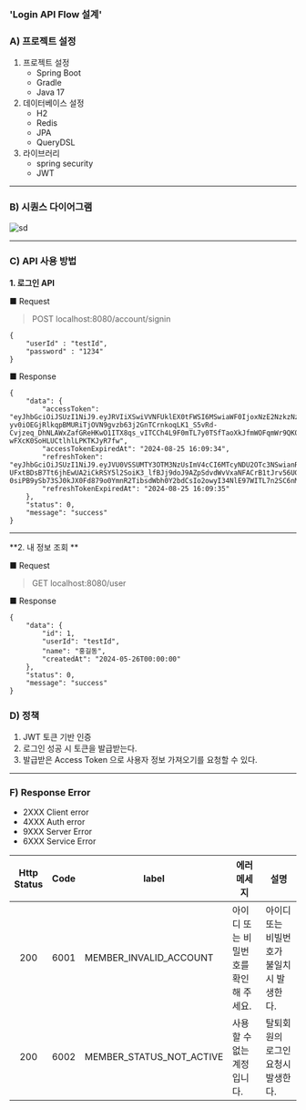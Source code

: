 ### 'Login API Flow 설계'


### A)  프로젝트 설정
1. 프로젝트 설정
    - Spring Boot
    - Gradle
    - Java 17
2. 데이터베이스 설정
    - H2
    - Redis
    - JPA
    - QueryDSL
3. 라이브러리
    - spring security
    - JWT

----

### B) 시퀀스 다이어그램
![sd](https://github.com/antigravity-official/backend-product-amount/assets/73773527/69236cd9-7179-4903-95fe-e141ce6f8e60)



----

### C) API 사용 방법


**1. 로그인 API**

■ Request
> POST localhost:8080/account/signin
```
{
    "userId" : "testId",
    "password" : "1234"
}
```

■ Response
```
{
    "data": {
        "accessToken": "eyJhbGciOiJSUzI1NiJ9.eyJRVIiXSwiVVNFUklEX0tFWSI6MSwiaWF0IjoxNzE2NzkzNzc0LCJleHAiOjE3MzQsImp0aSI6IjBiNjZhYWY4L0NTM1ZDIzN2FjMSJ9.ZCF4_TJN5KDrb5_A4GjAdWsJr6qqvVj4WpmfzybD-yv0iOEGjRlkqpBMURiTjOVN9gvzb63j2GnTCrnkoqLK1_S5vRd-Cvjzeq_DhNLAWxZafGReHKwO1ITX8qs_vITCCh4L9F0mTL7y0TSfTaoXkJfmWOFqmWr9QK0iuDcVvbdAQMr_-wFXcK0SoHLUCtlhlLPKTKJyR7fw",
        "accessTokenExpiredAt": "2024-08-25 16:09:34",
        "refreshToken": "eyJhbGciOiJSUzI1NiJ9.eyJVU0VSSUMTY3OTM3NzUsImV4cCI6MTcyNDU2OTc3NSwianRpIjoiNjUzGNlLWEzOWMtMThmZGU5ZWJkZGJlIn0.rdngFEQR_SIspSjV2x-UFxtBDsB7Tt6jhEwUA2iCkRSY5l2SoiK3_lfBJj9doJ9AZpSdvdWvVxaNFACrB1tJrv56UGdVa05bVEX4_97LRwySPxryMPlCRL2gcs6W-0siPB9ySb73SJ0kJX0Fd879o0YmnR2TibsdWbh0Y2bdCsIo2owyI34NlE97WITL7n2SC6nMvJLpjufLQbpzaIMCf5E7frBWw",
        "refreshTokenExpiredAt": "2024-08-25 16:09:35"
    },
    "status": 0,
    "message": "success"
}
```

----
**2. 내 정보 조회 **

■ Request
> GET localhost:8080/user

■ Response
```
{
    "data": {
        "id": 1,
        "userId": "testId",
        "name": "홍길동",
        "createdAt": "2024-05-26T00:00:00"
    },
    "status": 0,
    "message": "success"
}
```

### D) 정책
1. JWT 토큰 기반 인증
2. 로그인 성공 시 토큰을 발급받는다.
3. 발급받은 Access Token 으로 사용자 정보 가져오기를 요청할 수 있다.
----
### F) Response Error
- 2XXX Client error
- 4XXX Auth error
- 9XXX Server Error
- 6XXX Service Error


|  Http <br/>Status  |   Code    | label                | 에러 메세지            | 설명                  |
|:------------------:|:---------:|----------------------|-------------------|---------------------|
|        200         |   6001    | MEMBER_INVALID_ACCOUNT      | 아이디 또는 비밀번호를 확인해 주세요.      | 아이디 또는 비빌번호가 불일치 시 발생한다. |
|        200         |   6002    | MEMBER_STATUS_NOT_ACTIVE    |사용할 수 없는 계정입니다.  | 탈퇴회원의 로그인 요청시 발생한다. |

